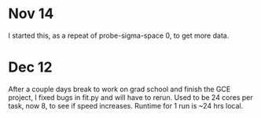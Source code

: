 # Nov 14

I started this, as a repeat of probe-sigma-space 0, to get more data.

# Dec 12

After a couple days break to work on grad school and finish the GCE project, I fixed bugs in fit.py and will have to rerun. Used to be 24 cores per task, now 8, to see if speed increases. Runtime for 1 run is ~24 hrs local.